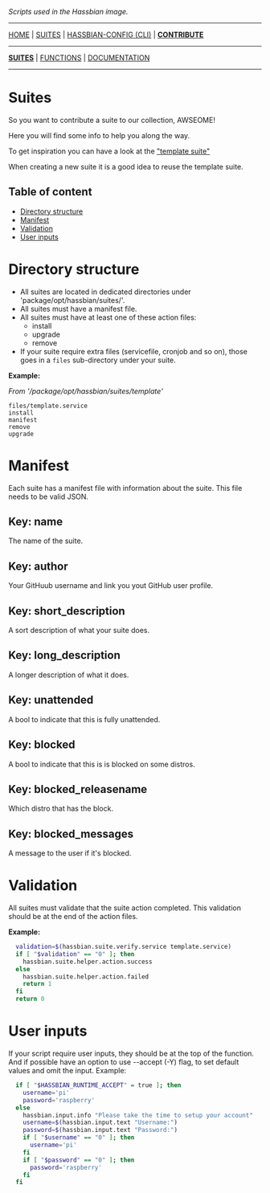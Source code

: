 _Scripts used in the Hassbian image._

***

[HOME](/) | [SUITES](/suites) | [HASSBIAN-CONFIG (CLI)](/cli) | [**CONTRIBUTE**](/contribute)

***

[**SUITES**](/contribute/suites) | [FUNCTIONS](/contribute/functions) | [DOCUMENTATION](/contribute/documentation)

***

# Suites

So you want to contribute a suite to our collection, AWSEOME!

Here you will find some info to help you along the way.

To get inspiration you can have a look at the ["template suite"](https://github.com/home-assistant/hassbian-scripts/tree/dev/package/opt/hassbian/suites/template)

When creating a new suite it is a good idea to reuse the template suite.

## Table of content

- [Directory structure](#directory_structure)
- [Manifest](#manifest)
- [Validation](#validation)
- [User inputs](#user_inputs)

# Directory structure

- All suites are located in dedicated directories under 'package/opt/hassbian/suites/'.
- All suites must have a manifest file.
- All suites must have at least one of these action files:
  - install
  - upgrade
  - remove
- If your suite require extra files (servicefile, cronjob and so on), those goes in a `files` sub-directory under your suite.

**Example:**

_From '/package/opt/hassbian/suites/template'_

```text
files/template.service
install
manifest
remove
upgrade
```

# Manifest

Each suite has a manifest file with information about the suite.
This file needs to be valid JSON.

## Key: name

The name of the suite.

## Key: author

Your GitHuub username and link you yout GitHub user profile.

## Key: short_description

A sort description of what your suite does.

## Key: long_description

A longer description of what it does.

## Key: unattended

A bool to indicate that this is fully unattended.

## Key: blocked

A bool to indicate that this is is blocked on some distros.

## Key: blocked_releasename

Which distro that has the block.

## Key: blocked_messages

A  message to the user if it's blocked.

# Validation

All suites must validate that the suite action completed. This validation should be at the end of the action files.

**Example:**

```bash
  validation=$(hassbian.suite.verify.service template.service)
  if [ "$validation" == "0" ]; then
    hassbian.suite.helper.action.success
  else
    hassbian.suite.helper.action.failed
    return 1
  fi
  return 0
```

# User inputs

If your script require user inputs, they should be at the top of the function. And if possible have an option to use --accept (-Y) flag, to set default values and omit the input. Example:

```bash
  if [ "$HASSBIAN_RUNTIME_ACCEPT" = true ]; then
    username='pi'
    password='raspberry'
  else
    hassbian.input.info "Please take the time to setup your account"
    username=$(hassbian.input.text "Username:")
    password=$(hassbian.input.text "Password:")
    if [ "$username" == "0" ]; then
      username='pi'
    fi
    if [ "$password" == "0" ]; then
      password='raspberry'
    fi
  fi
```